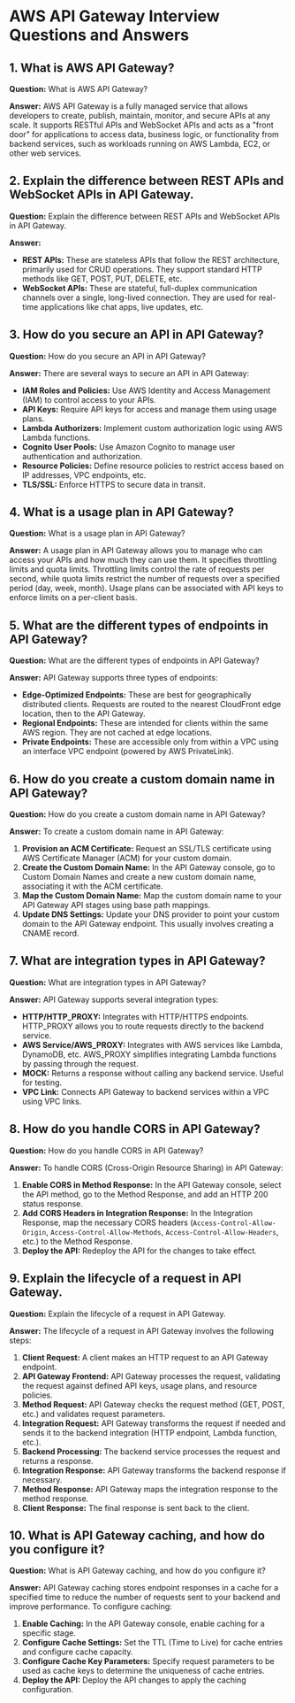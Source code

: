 # AWS API Gateway Interview Questions and Answers

## 1. What is AWS API Gateway?

**Question:**
What is AWS API Gateway?

**Answer:**
AWS API Gateway is a fully managed service that allows developers to create, publish, maintain, monitor, and secure APIs at any scale. It supports RESTful APIs and WebSocket APIs and acts as a "front door" for applications to access data, business logic, or functionality from backend services, such as workloads running on AWS Lambda, EC2, or other web services.

## 2. Explain the difference between REST APIs and WebSocket APIs in API Gateway.

**Question:**
Explain the difference between REST APIs and WebSocket APIs in API Gateway.

**Answer:**
- **REST APIs:** These are stateless APIs that follow the REST architecture, primarily used for CRUD operations. They support standard HTTP methods like GET, POST, PUT, DELETE, etc.
- **WebSocket APIs:** These are stateful, full-duplex communication channels over a single, long-lived connection. They are used for real-time applications like chat apps, live updates, etc. 

## 3. How do you secure an API in API Gateway?

**Question:**
How do you secure an API in API Gateway?

**Answer:**
There are several ways to secure an API in API Gateway:
- **IAM Roles and Policies:** Use AWS Identity and Access Management (IAM) to control access to your APIs.
- **API Keys:** Require API keys for access and manage them using usage plans.
- **Lambda Authorizers:** Implement custom authorization logic using AWS Lambda functions.
- **Cognito User Pools:** Use Amazon Cognito to manage user authentication and authorization.
- **Resource Policies:** Define resource policies to restrict access based on IP addresses, VPC endpoints, etc.
- **TLS/SSL:** Enforce HTTPS to secure data in transit.

## 4. What is a usage plan in API Gateway?

**Question:**
What is a usage plan in API Gateway?

**Answer:**
A usage plan in API Gateway allows you to manage who can access your APIs and how much they can use them. It specifies throttling limits and quota limits. Throttling limits control the rate of requests per second, while quota limits restrict the number of requests over a specified period (day, week, month). Usage plans can be associated with API keys to enforce limits on a per-client basis.

## 5. What are the different types of endpoints in API Gateway?

**Question:**
What are the different types of endpoints in API Gateway?

**Answer:**
API Gateway supports three types of endpoints:
- **Edge-Optimized Endpoints:** These are best for geographically distributed clients. Requests are routed to the nearest CloudFront edge location, then to the API Gateway.
- **Regional Endpoints:** These are intended for clients within the same AWS region. They are not cached at edge locations.
- **Private Endpoints:** These are accessible only from within a VPC using an interface VPC endpoint (powered by AWS PrivateLink).

## 6. How do you create a custom domain name in API Gateway?

**Question:**
How do you create a custom domain name in API Gateway?

**Answer:**
To create a custom domain name in API Gateway:
1. **Provision an ACM Certificate:** Request an SSL/TLS certificate using AWS Certificate Manager (ACM) for your custom domain.
2. **Create the Custom Domain Name:** In the API Gateway console, go to Custom Domain Names and create a new custom domain name, associating it with the ACM certificate.
3. **Map the Custom Domain Name:** Map the custom domain name to your API Gateway API stages using base path mappings.
4. **Update DNS Settings:** Update your DNS provider to point your custom domain to the API Gateway endpoint. This usually involves creating a CNAME record.

## 7. What are integration types in API Gateway?

**Question:**
What are integration types in API Gateway?

**Answer:**
API Gateway supports several integration types:
- **HTTP/HTTP_PROXY:** Integrates with HTTP/HTTPS endpoints. HTTP_PROXY allows you to route requests directly to the backend service.
- **AWS Service/AWS_PROXY:** Integrates with AWS services like Lambda, DynamoDB, etc. AWS_PROXY simplifies integrating Lambda functions by passing through the request.
- **MOCK:** Returns a response without calling any backend service. Useful for testing.
- **VPC Link:** Connects API Gateway to backend services within a VPC using VPC links.

## 8. How do you handle CORS in API Gateway?

**Question:**
How do you handle CORS in API Gateway?

**Answer:**
To handle CORS (Cross-Origin Resource Sharing) in API Gateway:
1. **Enable CORS in Method Response:** In the API Gateway console, select the API method, go to the Method Response, and add an HTTP 200 status response.
2. **Add CORS Headers in Integration Response:** In the Integration Response, map the necessary CORS headers (`Access-Control-Allow-Origin`, `Access-Control-Allow-Methods`, `Access-Control-Allow-Headers`, etc.) to the Method Response.
3. **Deploy the API:** Redeploy the API for the changes to take effect.

## 9. Explain the lifecycle of a request in API Gateway.

**Question:**
Explain the lifecycle of a request in API Gateway.

**Answer:**
The lifecycle of a request in API Gateway involves the following steps:
1. **Client Request:** A client makes an HTTP request to an API Gateway endpoint.
2. **API Gateway Frontend:** API Gateway processes the request, validating the request against defined API keys, usage plans, and resource policies.
3. **Method Request:** API Gateway checks the request method (GET, POST, etc.) and validates request parameters.
4. **Integration Request:** API Gateway transforms the request if needed and sends it to the backend integration (HTTP endpoint, Lambda function, etc.).
5. **Backend Processing:** The backend service processes the request and returns a response.
6. **Integration Response:** API Gateway transforms the backend response if necessary.
7. **Method Response:** API Gateway maps the integration response to the method response.
8. **Client Response:** The final response is sent back to the client.

## 10. What is API Gateway caching, and how do you configure it?

**Question:**
What is API Gateway caching, and how do you configure it?

**Answer:**
API Gateway caching stores endpoint responses in a cache for a specified time to reduce the number of requests sent to your backend and improve performance. To configure caching:
1. **Enable Caching:** In the API Gateway console, enable caching for a specific stage.
2. **Configure Cache Settings:** Set the TTL (Time to Live) for cache entries and configure cache capacity.
3. **Configure Cache Key Parameters:** Specify request parameters to be used as cache keys to determine the uniqueness of cache entries.
4. **Deploy the API:** Deploy the API changes to apply the caching configuration.
